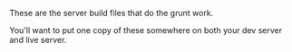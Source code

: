 These are the server build files that do the grunt work.

You'll want to put one copy of these somewhere on both
your dev server and live server.
